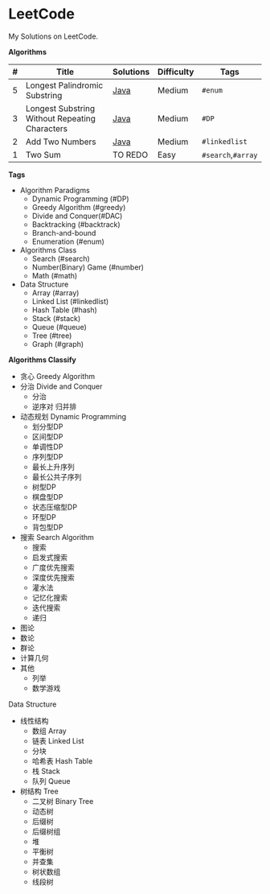 # LeetCode

My Solutions on LeetCode.

**Algorithms**

| #    | Title                                          | Solutions                                                    | Difficulty | Tags               |
| ---- | ---------------------------------------------- | ------------------------------------------------------------ | ---------- | ------------------ |
| 5    | Longest Palindromic Substring                  | [Java](algorithms/java/5LongestPalindromicSubstring/LongestPalindromicSubstring.java) | Medium     | `#enum`            |
| 3    | Longest Substring Without Repeating Characters | [Java](algorithms/java/3LongestSubstringWithoutRepeatingCharacters/LongestSubstringWithoutRepeatingCharacters.java) | Medium     | `#DP`              |
| 2    | Add Two Numbers                                | [Java](algorithms/java/2AddTwoNumbers/AddTwoNumbers.java)    | Medium     | `#linkedlist`      |
| 1    | Two Sum                                        | TO REDO                                                      | Easy       | `#search`,`#array` |

**Tags**

- Algorithm Paradigms
  - Dynamic Programming (#DP)
  - Greedy Algorithm (#greedy)
  - Divide and Conquer(#DAC)
  - Backtracking (#backtrack)
  - Branch-and-bound 
  - Enumeration (#enum)
- Algorithms Class
  - Search (#search)
  - Number(Binary) Game (#number)
  - Math (#math)
- Data Structure
  - Array (#array)
  - Linked List (#linkedlist)
  - Hash Table (#hash)
  - Stack (#stack)
  - Queue (#queue)
  - Tree (#tree)
  - Graph (#graph)



**Algorithms Classify**

- 贪心 Greedy Algorithm 
- 分治 Divide and Conquer
  - 分治
  - 逆序对 归并排
- 动态规划 Dynamic Programming
  - 划分型DP
  - 区间型DP
  - 单调性DP
  - 序列型DP
  - 最长上升序列
  - 最长公共子序列
  - 树型DP
  - 棋盘型DP
  - 状态压缩型DP
  - 环型DP
  - 背包型DP
- 搜索 Search Algorithm
  - 搜索
  - 启发式搜索
  - 广度优先搜索
  - 深度优先搜索
  - 灌水法
  - 记忆化搜索
  - 迭代搜索
  - 递归
- 图论
- 数论
- 群论
- 计算几何
- 其他
  - 列举
  - 数学游戏 

Data Structure

- 线性结构
  - 数组 Array
  - 链表 Linked List
  - 分块
  - 哈希表 Hash Table
  - 栈 Stack
  - 队列 Queue
- 树结构 Tree
  - 二叉树 Binary Tree 
  - 动态树
  - 后缀树
  - 后缀树组
  - 堆
  - 平衡树
  - 并查集
  - 树状数组
  - 线段树